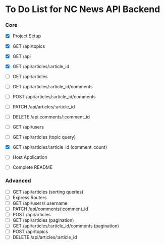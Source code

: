 # To Do List for NC News API Backend

### Core
- [x] Project Setup
- [x] GET /api/topics
- [x] GET /api
- [x] GET /api/articles/:article_id
- [ ] GET /api/articles
- [ ] GET /api/articles/:article_id/comments
- [ ] POST /api/articles/:article_id/comments
- [ ] PATCH /api/articles/:article_id
- [ ] DELETE /api.comments/:comment_id
- [ ] GET /api/users
- [ ] GET /api/articles (topic query)
- [x] GET /api/articles/:article_id (comment_count)
- [ ] Host Application
- [ ] Complete README


### Advanced
- [ ] GET /api/articles (sorting queries)
- [ ] Express Routers
- [ ] GET /api/users/:username
- [ ] PATCH /api/comments/:comment_id
- [ ] POST /api/articles
- [ ] GET /api/articles (pagination)
- [ ] GET /api/articles/:article_id/comments (pagination)
- [ ] POST /api/topics
- [ ] DELETE /api/articles/:article_id